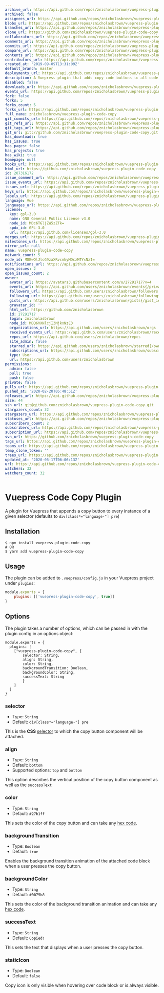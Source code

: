 ```yaml
---
archive_url: https://api.github.com/repos/znicholasbrown/vuepress-plugin-code-copy/{archive_format}{/ref}
archived: false
assignees_url: https://api.github.com/repos/znicholasbrown/vuepress-plugin-code-copy/assignees{/user}
blobs_url: https://api.github.com/repos/znicholasbrown/vuepress-plugin-code-copy/git/blobs{/sha}
branches_url: https://api.github.com/repos/znicholasbrown/vuepress-plugin-code-copy/branches{/branch}
clone_url: https://github.com/znicholasbrown/vuepress-plugin-code-copy.git
collaborators_url: https://api.github.com/repos/znicholasbrown/vuepress-plugin-code-copy/collaborators{/collaborator}
comments_url: https://api.github.com/repos/znicholasbrown/vuepress-plugin-code-copy/comments{/number}
commits_url: https://api.github.com/repos/znicholasbrown/vuepress-plugin-code-copy/commits{/sha}
compare_url: https://api.github.com/repos/znicholasbrown/vuepress-plugin-code-copy/compare/{base}...{head}
contents_url: https://api.github.com/repos/znicholasbrown/vuepress-plugin-code-copy/contents/{+path}
contributors_url: https://api.github.com/repos/znicholasbrown/vuepress-plugin-code-copy/contributors
created_at: '2019-09-09T13:31:09Z'
default_branch: master
deployments_url: https://api.github.com/repos/znicholasbrown/vuepress-plugin-code-copy/deployments
description: A Vuepress plugin that adds copy code buttons to all code blocks.
disabled: false
downloads_url: https://api.github.com/repos/znicholasbrown/vuepress-plugin-code-copy/downloads
events_url: https://api.github.com/repos/znicholasbrown/vuepress-plugin-code-copy/events
fork: false
forks: 5
forks_count: 5
forks_url: https://api.github.com/repos/znicholasbrown/vuepress-plugin-code-copy/forks
full_name: znicholasbrown/vuepress-plugin-code-copy
git_commits_url: https://api.github.com/repos/znicholasbrown/vuepress-plugin-code-copy/git/commits{/sha}
git_refs_url: https://api.github.com/repos/znicholasbrown/vuepress-plugin-code-copy/git/refs{/sha}
git_tags_url: https://api.github.com/repos/znicholasbrown/vuepress-plugin-code-copy/git/tags{/sha}
git_url: git://github.com/znicholasbrown/vuepress-plugin-code-copy.git
has_downloads: true
has_issues: true
has_pages: false
has_projects: true
has_wiki: true
homepage: null
hooks_url: https://api.github.com/repos/znicholasbrown/vuepress-plugin-code-copy/hooks
html_url: https://github.com/znicholasbrown/vuepress-plugin-code-copy
id: 207316172
issue_comment_url: https://api.github.com/repos/znicholasbrown/vuepress-plugin-code-copy/issues/comments{/number}
issue_events_url: https://api.github.com/repos/znicholasbrown/vuepress-plugin-code-copy/issues/events{/number}
issues_url: https://api.github.com/repos/znicholasbrown/vuepress-plugin-code-copy/issues{/number}
keys_url: https://api.github.com/repos/znicholasbrown/vuepress-plugin-code-copy/keys{/key_id}
labels_url: https://api.github.com/repos/znicholasbrown/vuepress-plugin-code-copy/labels{/name}
language: Vue
languages_url: https://api.github.com/repos/znicholasbrown/vuepress-plugin-code-copy/languages
license:
  key: gpl-3.0
  name: GNU General Public License v3.0
  node_id: MDc6TGljZW5zZTk=
  spdx_id: GPL-3.0
  url: https://api.github.com/licenses/gpl-3.0
merges_url: https://api.github.com/repos/znicholasbrown/vuepress-plugin-code-copy/merges
milestones_url: https://api.github.com/repos/znicholasbrown/vuepress-plugin-code-copy/milestones{/number}
mirror_url: null
name: vuepress-plugin-code-copy
network_count: 5
node_id: MDEwOlJlcG9zaXRvcnkyMDczMTYxNzI=
notifications_url: https://api.github.com/repos/znicholasbrown/vuepress-plugin-code-copy/notifications{?since,all,participating}
open_issues: 2
open_issues_count: 2
owner:
  avatar_url: https://avatars3.githubusercontent.com/u/27291717?v=4
  events_url: https://api.github.com/users/znicholasbrown/events{/privacy}
  followers_url: https://api.github.com/users/znicholasbrown/followers
  following_url: https://api.github.com/users/znicholasbrown/following{/other_user}
  gists_url: https://api.github.com/users/znicholasbrown/gists{/gist_id}
  gravatar_id: ''
  html_url: https://github.com/znicholasbrown
  id: 27291717
  login: znicholasbrown
  node_id: MDQ6VXNlcjI3MjkxNzE3
  organizations_url: https://api.github.com/users/znicholasbrown/orgs
  received_events_url: https://api.github.com/users/znicholasbrown/received_events
  repos_url: https://api.github.com/users/znicholasbrown/repos
  site_admin: false
  starred_url: https://api.github.com/users/znicholasbrown/starred{/owner}{/repo}
  subscriptions_url: https://api.github.com/users/znicholasbrown/subscriptions
  type: User
  url: https://api.github.com/users/znicholasbrown
permissions:
  admin: false
  pull: true
  push: false
private: false
pulls_url: https://api.github.com/repos/znicholasbrown/vuepress-plugin-code-copy/pulls{/number}
pushed_at: '2020-02-20T05:48:51Z'
releases_url: https://api.github.com/repos/znicholasbrown/vuepress-plugin-code-copy/releases{/id}
size: 44
ssh_url: git@github.com:znicholasbrown/vuepress-plugin-code-copy.git
stargazers_count: 32
stargazers_url: https://api.github.com/repos/znicholasbrown/vuepress-plugin-code-copy/stargazers
statuses_url: https://api.github.com/repos/znicholasbrown/vuepress-plugin-code-copy/statuses/{sha}
subscribers_count: 2
subscribers_url: https://api.github.com/repos/znicholasbrown/vuepress-plugin-code-copy/subscribers
subscription_url: https://api.github.com/repos/znicholasbrown/vuepress-plugin-code-copy/subscription
svn_url: https://github.com/znicholasbrown/vuepress-plugin-code-copy
tags_url: https://api.github.com/repos/znicholasbrown/vuepress-plugin-code-copy/tags
teams_url: https://api.github.com/repos/znicholasbrown/vuepress-plugin-code-copy/teams
temp_clone_token: ''
trees_url: https://api.github.com/repos/znicholasbrown/vuepress-plugin-code-copy/git/trees{/sha}
updated_at: '2020-06-17T06:06:13Z'
url: https://api.github.com/repos/znicholasbrown/vuepress-plugin-code-copy
watchers: 32
watchers_count: 32
---
```


# Vuepress Code Copy Plugin

A plugin for Vuepress that appends a copy button to every instance of a given selector (defaults to `div[class*="language-"] pre`)

## Installation

```
$ npm install vuepress-plugin-code-copy
# OR
$ yarn add vuepress-plugin-code-copy
```

## Usage

The plugin can be added to `.vuepress/config.js` in your Vuepress project under `plugins`:

```javascript
module.exports = {
    plugins: [['vuepress-plugin-code-copy', true]]
}
```

## Options

The plugin takes a number of options, which can be passed in with the plugin config in an options object:

```
module.exports = {
  plugins: [
    ["vuepress-plugin-code-copy", {
        selector: String,
        align: String,
        color: String,
        backgroundTransition: Boolean,
        backgroundColor: String,
        successText: String
        }
    ]
  ]
}
```

### selector

-   Type: `String`
-   Default: `div[class*="language-"] pre`

This is the **CSS** [selector](https://developer.mozilla.org/en-US/docs/Web/CSS/CSS_Selectors) to which the copy button component will be attached.

### align

-   Type: `String`
-   Default: `bottom`
-   Supported options: `top` and `bottom`

This option describes the vertical position of the copy button component as well as the `successText`

### color

-   Type: `String`
-   Default: `#27b1ff`

This sets the color of the copy button and can take any [hex code](https://htmlcolorcodes.com/).

### backgroundTransition

-   Type: `Boolean`
-   Default: `true`

Enables the background transition animation of the attached code block when a user presses the copy button.

### backgroundColor

-   Type: `String`
-   Default: `#0075b8`

This sets the color of the background transition animation and can take any [hex code](https://htmlcolorcodes.com/).

### successText

-   Type: `String`
-   Default: `Copied!`

This sets the text that displays when a user presses the copy button.

### staticIcon

-   Type: `Boolean`
-   Default: `false`

Copy icon is only visible when hovering over code block or is always visible. 